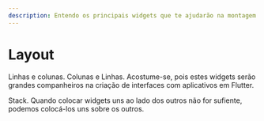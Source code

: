 ```yaml
---
description: Entendo os principais widgets que te ajudarão na montagem
---
```


# Layout

Linhas e colunas. Colunas e Linhas. Acostume-se, pois estes widgets serão grandes companheiros na criação de interfaces com aplicativos em Flutter.

Stack. Quando colocar widgets uns ao lado dos outros não for sufiente, podemos colocá-los uns sobre os outros.


